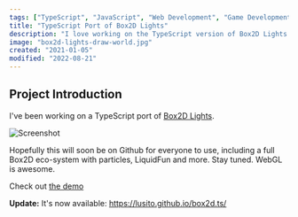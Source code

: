 ```yaml
---
tags: ["TypeScript", "JavaScript", "Web Development", "Game Development", "Box2D", "Box2D Lights", "WebGL", "Projects"]
title: "TypeScript Port of Box2D Lights"
description: "I love working on the TypeScript version of Box2D Lights."
image: "box2d-lights-draw-world.jpg"
created: "2021-01-05"
modified: "2022-08-21"
---
```


## Project Introduction

I've been working on a TypeScript port of [Box2D Lights](https://github.com/libgdx/box2dlights).

![Screenshot](/assets/box2d-lights-draw-world.jpg)

Hopefully this will soon be on Github for everyone to use, including a full Box2D eco-system with particles, LiquidFun and more. Stay tuned. WebGL is awesome.

Check out [the demo](https://lusito.github.io/box2d.ts/testbed/#/Lights#Draw_World)

**Update:** It's now available: https://lusito.github.io/box2d.ts/
